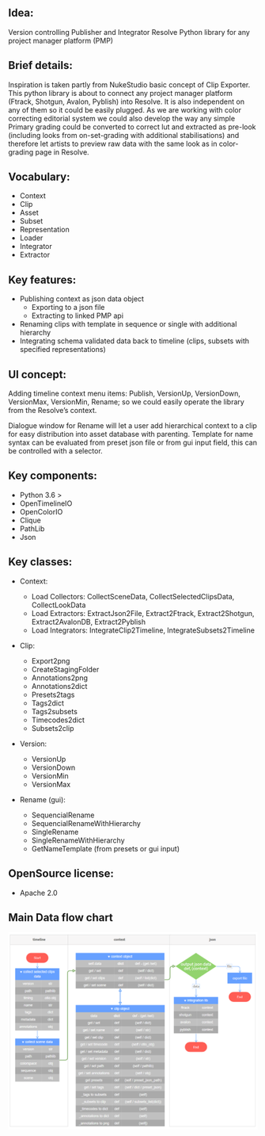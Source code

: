 ## Idea:

Version controlling Publisher and Integrator Resolve Python library for any project manager platform (PMP)

## Brief details:

Inspiration is taken partly from NukeStudio basic concept of Clip Exporter. This python library is about to connect any project manager platform (Ftrack, Shotgun, Avalon, Pyblish) into Resolve. It is also independent on any of them so it could be easily plugged. As we are working with color correcting editorial system we could also develop the way any simple Primary grading could be converted to correct lut and extracted as pre-look (including looks from on-set-grading with additional stabilisations) and therefore let artists to preview raw data with the same look as in color-grading page in Resolve.

## Vocabulary:

-   Context
-   Clip
-   Asset
-   Subset
-   Representation
-   Loader
-   Integrator
-   Extractor

## Key features:

-   Publishing context as json data object
    -   Exporting to a json file
    -   Extracting to linked PMP api
-   Renaming clips with template in sequence or single with additional hierarchy
-   Integrating schema validated data back to timeline (clips, subsets with specified representations)

## UI concept:

Adding timeline context menu items: Publish, VersionUp, VersionDown, VersionMax, VersionMin, Rename; so we could easily operate the library from the Resolve’s context.

Dialogue window for Rename will let a user add hierarchical context to a clip for easy distribution into asset database with parenting. Template for name syntax can be evaluated from preset json file or from gui input field, this can be controlled with a selector.

## Key components:

-   Python 3.6 >
-   OpenTimelineIO
-   OpenColorIO
-   Clique
-   PathLib
-   Json

## Key classes:

-   Context:

    -   Load Collectors: CollectSceneData, CollectSelectedClipsData, CollectLookData
    -   Load Extractors: ExtractJson2File, Extract2Ftrack, Extract2Shotgun, Extract2AvalonDB, Extract2Pyblish
    -   Load Integrators: IntegrateClip2Timeline, IntegrateSubsets2Timeline


-   Clip:
    -   Export2png
    -   CreateStagingFolder
    -   Annotations2png
    -   Annotations2dict
    -   Presets2tags
    -   Tags2dict
    -   Tags2subsets
    -   Timecodes2dict
    -   Subsets2clip


-   Version:
    -   VersionUp
    -   VersionDown
    -   VersionMin
    -   VersionMax


-   Rename (gui):
    -   SequencialRename
    -   SequencialRenameWithHierarchy
    -   SingleRename
    -   SingleRenameWithHierarchy
    -   GetNameTemplate (from presets or gui input)

## OpenSource license:

-   Apache 2.0

## Main Data flow chart

![flowChart](README.assets/README-a1c148ca.PNG)
